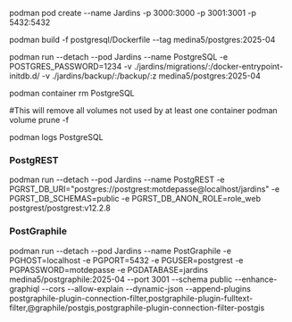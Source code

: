 podman pod create --name Jardins -p 3000:3000 -p 3001:3001 -p 5432:5432

podman build -f postgresql/Dockerfile --tag medina5/postgres:2025-04

podman run --detach --pod Jardins --name PostgreSQL -e POSTGRES_PASSWORD=1234 -v ./jardins/migrations/:/docker-entrypoint-initdb.d/ -v ./jardins/backup/:/backup/:z medina5/postgres:2025-04

podman container rm PostgreSQL


#This will remove all volumes not used by at least one container
podman volume prune -f

podman logs PostgreSQL

### PostgREST

podman run --detach --pod Jardins --name PostgREST -e PGRST_DB_URI="postgres://postgrest:motdepasse@localhost/jardins" -e PGRST_DB_SCHEMAS=public -e PGRST_DB_ANON_ROLE=role_web postgrest/postgrest:v12.2.8



### PostGraphile

podman run --detach --pod Jardins --name PostGraphile -e PGHOST=localhost -e PGPORT=5432 -e PGUSER=postgrest -e PGPASSWORD=motdepasse -e PGDATABASE=jardins medina5/postgraphile:2025-04 --port 3001 --schema public --enhance-graphiql --cors --allow-explain --dynamic-json --append-plugins postgraphile-plugin-connection-filter,postgraphile-plugin-fulltext-filter,@graphile/postgis,postgraphile-plugin-connection-filter-postgis

